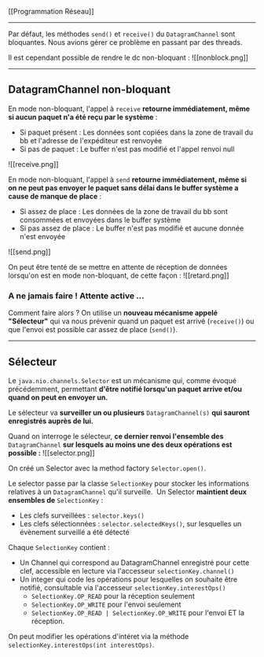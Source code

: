 [[Programmation Réseau]]

****

Par défaut, les méthodes `send()` et `receive()` du `DatagramChannel` sont bloquantes. Nous avions gérer ce problème en passant par des threads. 

Il est cependant possible de rendre le dc non-bloquant :
![[nonblock.png]]

****
## DatagramChannel non-bloquant

En mode non-bloquant, l'appel à `receive` **retourne immédiatement, même si aucun paquet n'a été reçu par le système** : 
- Si paquet présent : Les données sont copiées dans la zone de travail du bb et l'adresse de l'expéditeur est renvoyée 
- Si pas de paquet : Le buffer n'est pas modifié et l'appel renvoi null

![[receive.png]]


En mode non-bloquant, l'appel à `send` **retourne immédiatement, même si on ne peut pas envoyer le paquet sans délai dans le buffer système a cause de manque de place** : 
- Si assez de place : Les données de la zone de travail du bb sont consommées et envoyées dans le buffer système 
- Si pas assez de place : Le buffer n'est pas modifié et aucune donnée n'est envoyée

![[send.png]]


On peut être tenté de se mettre en attente de réception de données lorsqu'on est en mode non-bloquant, de cette façon :
![[retard.png]]
### A ne jamais faire ! Attente active …

Comment faire alors ? On utilise un **nouveau mécanisme appelé "Sélecteur"** qui va nous prévenir quand un paquet est arrivé (`receive()`) ou que l'envoi est possible car assez de place (`send()`).

****
## Sélecteur

Le `java.nio.channels.Selector` est un mécanisme qui, comme évoqué précédemment, permettant **d'être notifié lorsqu'un paquet arrive et/ou quand on peut en envoyer un.** 

Le sélecteur va **surveiller un ou plusieurs** `DatagramChannel(s)` **qui sauront enregistrés auprès de lui.** 

Quand on interroge le sélecteur, **ce dernier renvoi l'ensemble des** `DatagramChannel` **sur lesquels au moins une des deux opérations est possible :**
![[selector.png]]


On créé un Selector avec la method factory `Selector.open()`.

Le selector passe par la classe `SelectionKey` pour stocker les informations relatives à un `DatagramChannel` qu'il surveille. 
Un Selector **maintient deux ensembles de** `SelectionKey` : 
- Les clefs surveillées : `selector.keys()`
- Les clefs sélectionnées : `selector.selectedKeys()`, sur lesquelles un évènement surveillé a été détecté


Chaque `SelectionKey` contient : 
- Un Channel qui correspond au DatagramChannel enregistré pour cette clef, accessible en lecture via l'accesseur `selectionKey.channel()` 
- Un integer qui code les opérations pour lesquelles on souhaite être notifié, consultable via l'accesseur `selectionKey.interestOps()` 
    - `SelectionKey.OP_READ` pour la réception seulement 
    - `SelectionKey.OP_WRITE` pour l'envoi seulement 
    - `SelectionKey.OP_READ | SelectionKey.OP_WRITE` pour l'envoi ET la réception.

On peut modifier les opérations d'intéret via la méthode `selectionKey.interestOps(int interestOps)`.
